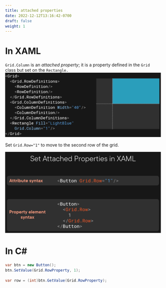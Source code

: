 ```yaml
---
title: attached properties
date: 2022-12-12T13:16:42-0700
draft: false
weight: 1
---
```

# In XAML
`Grid.Column` is an *attached property*; it is a property defined in the `Grid` class but set on the `Rectangle.`  
![](./XAML_UI_Attached-Properties-image1.png)

Set `Grid.Row="1"` to move to the second row of the grid.  

![](./XAML_UI_Attached-Properties-image2.png)

# In C#
```cs
var btn = new Button();
btn.SetValue(Grid.RowProperty, 1);

var row = (int)btn.GetValue(Grid.RowProperty);
```
